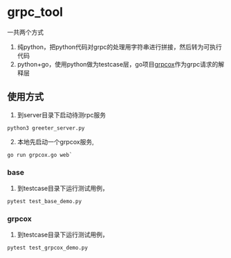 # grpc_tool

一共两个方式
1. 纯python，把python代码对grpc的处理用字符串进行拼接，然后转为可执行代码
2. python+go，使用python做为testcase层，go项目[grpcox](https://github.com/gusaul/grpcox)作为grpc请求的解释层

## 使用方式

1. 到server目录下启动待测rpc服务
```shell
python3 greeter_server.py
```

2. 本地先启动一个grpcox服务,
```shell
go run grpcox.go web`
```

### base

1. 到testcase目录下运行测试用例，
```shell
pytest test_base_demo.py
```


### grpcox

1. 到testcase目录下运行测试用例，
```shell
pytest test_grpcox_demo.py
```
